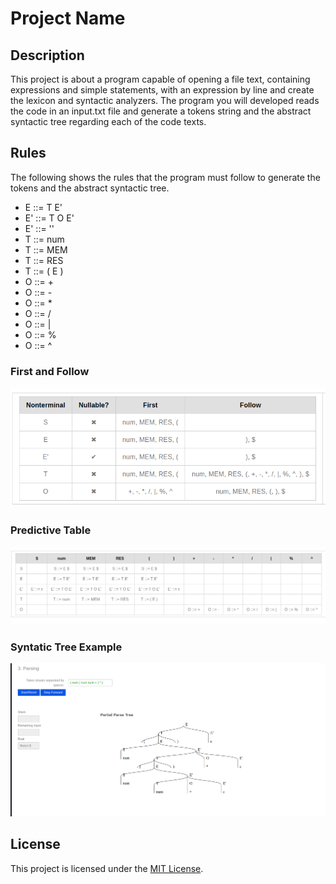 # Project Name

## Description

This project is about a program capable of opening a file text, containing expressions and simple statements, with an expression by line and create the lexicon and syntactic analyzers.
The program you will developed reads the code in an input.txt file and generate a tokens string and the abstract syntactic tree regarding each of the code texts.

## Rules

The following shows the rules that the program must follow to generate the tokens and the abstract syntactic tree.


- E ::= T E'
- E' ::= T O E'
- E' ::= ''
- T ::= num
- T ::= MEM
- T ::= RES
- T ::= ( E )
- O ::= +
- O ::= -
- O ::= \*
- O ::= /
- O ::= |
- O ::= %
- O ::= ^

### First and Follow
![First and Follow](./imgs/first_and_follow.png)

### Predictive Table
![Predictive Table](./imgs/table.png)

### Syntatic Tree Example
![Syntatic Tree Example](./imgs/example.png)

## License

This project is licensed under the [MIT License](LICENSE).

